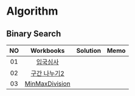 # Algorithm 

## Binary Search
|<center>NO|<center>Workbooks|<center>Solution|<center>Memo|
|:---:|:---:|:---:|:---:|
|01|[<center>입국심사](https://programmers.co.kr/learn/courses/30/lessons/43238)|||
|02|[<center>구간 나누기2](https://www.acmicpc.net/problem/13397)|||
|03|[<center>MinMaxDivision](https://app.codility.com/programmers/lessons/14-binary_search_algorithm/min_max_division/)|||


